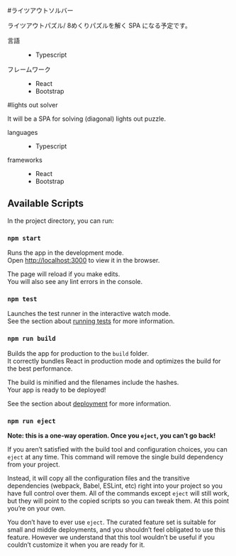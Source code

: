 #ライツアウトソルバー

ライツアウトパズル/ 8めくりパズルを解く SPA になる予定です。

<dl>
  <dt>言語</dt>
  <dd>
    <ul>
      <li>Typescript</li>
    </ul>
  </dd>
  <dt>フレームワーク</dt>
  <dd>
    <ul>
      <li>React</li>
      <li>Bootstrap</li>
    </ul>
  </dd>
</dl>

#lights out solver

It will be a SPA for solving (diagonal) lights out puzzle.

<dl>
  <dt>languages</dt>
  <dd>
    <ul>
      <li>Typescript</li>
    </ul>
  </dd>
  <dt>frameworks</dt>
  <dd>
    <ul>
      <li>React</li>
      <li>Bootstrap</li>
    </ul>
  </dd>
</dl>

## Available Scripts

In the project directory, you can run:

### `npm start`

Runs the app in the development mode.\
Open [http://localhost:3000](http://localhost:3000) to view it in the browser.

The page will reload if you make edits.\
You will also see any lint errors in the console.

### `npm test`

Launches the test runner in the interactive watch mode.\
See the section about [running tests](https://facebook.github.io/create-react-app/docs/running-tests) for more information.

### `npm run build`

Builds the app for production to the `build` folder.\
It correctly bundles React in production mode and optimizes the build for the best performance.

The build is minified and the filenames include the hashes.\
Your app is ready to be deployed!

See the section about [deployment](https://facebook.github.io/create-react-app/docs/deployment) for more information.

### `npm run eject`

**Note: this is a one-way operation. Once you `eject`, you can’t go back!**

If you aren’t satisfied with the build tool and configuration choices, you can `eject` at any time. This command will remove the single build dependency from your project.

Instead, it will copy all the configuration files and the transitive dependencies (webpack, Babel, ESLint, etc) right into your project so you have full control over them. All of the commands except `eject` will still work, but they will point to the copied scripts so you can tweak them. At this point you’re on your own.

You don’t have to ever use `eject`. The curated feature set is suitable for small and middle deployments, and you shouldn’t feel obligated to use this feature. However we understand that this tool wouldn’t be useful if you couldn’t customize it when you are ready for it.
